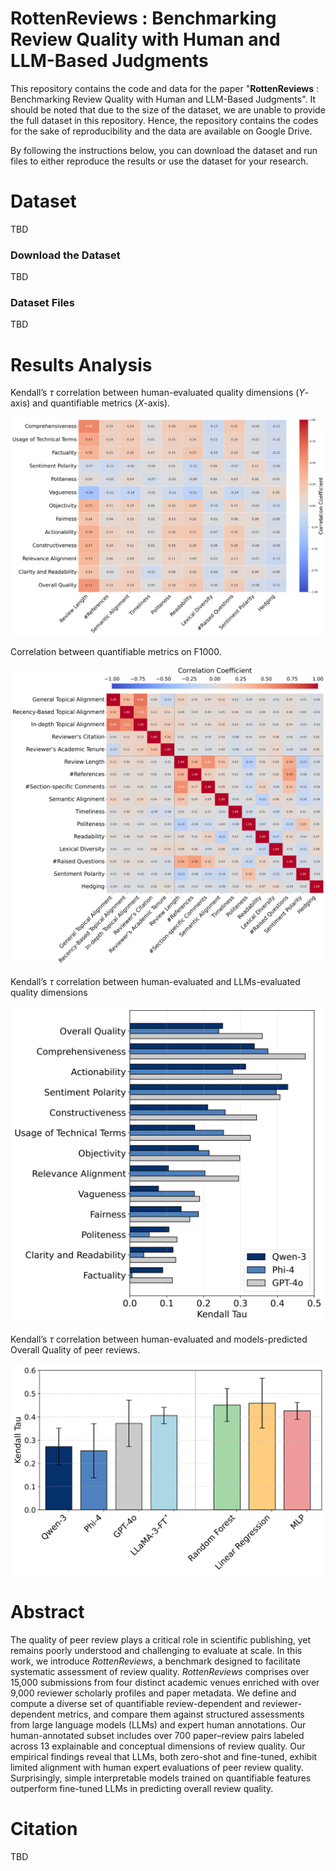# RottenReviews : Benchmarking Review Quality with Human and LLM-Based Judgments

This repository contains the code and data for the paper "**RottenReviews** : Benchmarking Review Quality with Human and LLM-Based Judgments". It should be noted that due to the size of the dataset, we are unable to provide the full dataset in this repository. Hence, the repository contains the codes for the sake of reproducibility and the data are available on Google Drive.

By following the instructions below, you can download the dataset and run files to either reproduce the results or use the dataset for your research.

# Dataset
TBD


### Download the Dataset
TBD

### Dataset Files
TBD


# Results Analysis
Kendall’s $\tau$ correlation between human-evaluated quality dimensions ($Y$-axis) and quantifiable metrics ($X$-axis).
<p align="center">
  <img src="images/corr-human-vs-qmetric.png" alt="Alt text" width="600"/>
</p>


Correlation between quantifiable metrics on F1000.
<p align="center">
  <img src="images/corr-qmetric-vs-qmetric-f1000.png" alt="Alt text" width="600"/>
</p>


Kendall’s $\tau$ correlation between human-evaluated  and LLMs-evaluated quality dimensions
<p align="center">
  <img src="images/kendall-tau-llms.png" alt="Alt text" width="600"/>
</p>


Kendall’s $\tau$ correlation between human-evaluated and models-predicted Overall Quality of peer reviews.
<p align="center">
  <img src="images/model-comparison.png" alt="Alt text" width="600"/>
</p>


# Abstract
The quality of peer review plays a critical role in scientific publishing, yet remains poorly understood and challenging to evaluate at scale. In this work, we introduce *RottenReviews*, a benchmark designed to facilitate systematic assessment of review quality. *RottenReviews* comprises over 15,000 submissions from four distinct academic venues enriched with over 9,000 reviewer scholarly profiles and paper metadata. We define and compute a diverse set of quantifiable review-dependent and reviewer-dependent metrics, and compare them against structured assessments from large language models (LLMs) and expert human annotations. Our human-annotated subset includes over 700 paper–review pairs labeled across 13 explainable and conceptual dimensions of review quality. Our empirical findings reveal that LLMs, both zero-shot and fine-tuned, exhibit limited alignment with human expert evaluations of peer review quality. Surprisingly, simple interpretable models trained on quantifiable features outperform fine-tuned LLMs in predicting overall review quality.


# Citation
TBD
